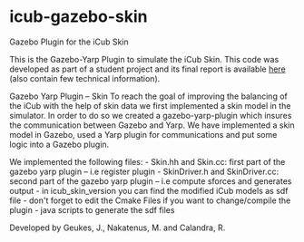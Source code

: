 # icub-gazebo-skin
Gazebo Plugin for the iCub Skin

This is the Gazebo-Yarp Plugin to simulate the iCub Skin. 
This code was developed as part of a student project and its final report is available [here](http://www.ausy.tu-darmstadt.de/uploads/Team/RobertoCalandra/Moritz_Jan_Towards_Balancing_with_the_iCub.pdf) (also contain few technical information).

Gazebo Yarp Plugin – Skin To reach the goal of improving the balancing of the iCub with the help of skin data we first implemented a skin model in the simulator. In order to do so we created a gazebo-yarp-plugin which insures the communication between Gazebo and Yarp. We have implemented a skin model in Gazebo, used a Yarp plugin for communications and put some logic into a Gazebo plugin.

We implemented the following files: - Skin.hh and Skin.cc: first part of the gazebo yarp plugin – i.e register plugin - SkinDriver.h and SkinDriver.cc: second part of the gazebo yarp plugin – i.e compute sforces and generates output - in icub_skin_version you can find the modified iCub models as sdf file - don't forget to edit the Cmake Files if you want to change/compile the plugin - java scripts to generate the sdf files

Developed by Geukes, J., Nakatenus, M. and Calandra, R. 
